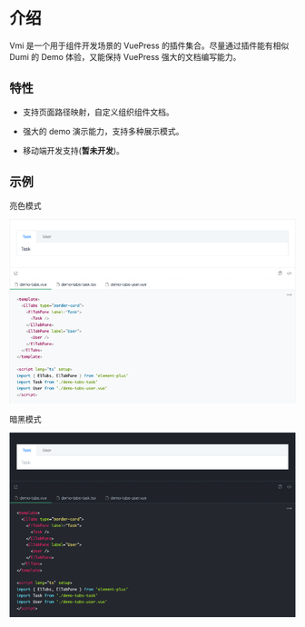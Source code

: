 # 介绍

Vmi 是一个用于组件开发场景的 VuePress 的插件集合。尽量通过插件能有相似 Dumi 的 Demo 体验，又能保持 VuePress 强大的文档编写能力。

## 特性

- 支持页面路径映射，自定义组织组件文档。

- 强大的 demo 演示能力，支持多种展示模式。

- 移动端开发支持(**暂未开发**)。

## 示例

亮色模式

![light](/demos/light.png)

暗黑模式

![dark](/demos/dark.png)
